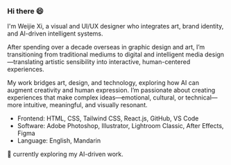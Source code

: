 ### Hi there 😄

I'm Weijie Xi, a visual and UI/UX designer who integrates art, brand identity, and AI-driven intelligent systems.

After spending over a decade overseas in graphic design and art, I’m transitioning from traditional mediums to digital and intelligent media design—translating artistic sensibility into interactive, human-centered experiences. 

My work bridges art, design, and technology, exploring how AI can augment creativity and human expression. I’m passionate about creating experiences that make complex ideas—emotional, cultural, or technical—more intuitive, meaningful, and visually resonant. 

- Frontend: HTML, CSS, Tailwind CSS, React.js, GitHub, VS Code
- Software: Adobe Photoshop, Illustrator, Lightroom Classic, After Effects, Figma
- Language: English, Mandarin

🌱 currently exploring my AI-driven work.

